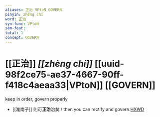 ```yaml
---
aliases: 正治 VPtoN GOVERN
pinyin: zhèng chí
word: 正治
syn-func: VPtoN
sem-feat: 
total: 1
concept: GOVERN 
---
```

# [[正治]] *[[zhèng chí]]*  [[uuid-98f2ce75-ae37-4667-90ff-f418c4aeaa33|VPtoN]] [[GOVERN]]
keep in order, govern properly
 - [[淮南子]] 則可**正治**治矣 / then you can rectify and govern.[HXWD](https://hxwd.org/textview.html?location=KR3j0010_tls_013-7a.22)